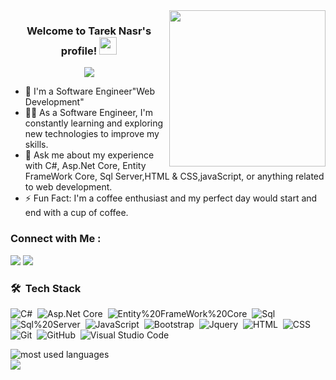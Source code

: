
<img width="250" align="right" src="https://c.tenor.com/_DOBjnGspYAAAAAM/code-coding.gif">

<h3 align="center">
  Welcome to Tarek Nasr's profile!
  <img src="https://media.giphy.com/media/hvRJCLFzcasrR4ia7z/giphy.gif" width="28">
</h3>

<!-- Typing SVG by DenverCoder1 - https://github.com/DenverCoder1/readme-typing-svg -->
<p align="center">
  <a href="https://github.com/DenverCoder1/readme-typing-svg"><img src="https://readme-typing-svg.herokuapp.com/?lines=Software%20Engineer%20.NET-Developer;Always%20learning%20new%20things&font=Fira%20Code&center=true&width=440&height=45&color=f75c7e&vCenter=true&size=22"></a>
</p> 

- 🏢 I'm a Software Engineer"Web Development"
- 👨‍💻 As a Software Engineer, I'm constantly learning and exploring new technologies to improve my skills.
- 💬 Ask me about my experience with C#, Asp.Net Core, Entity FrameWork Core, Sql Server,HTML & CSS,javaScript, or anything related to web development.
- ⚡ Fun Fact: I'm a coffee enthusiast and my perfect day would start and end with a cup of coffee.



### Connect with Me :

<a href="https://linkedin.com/in/tarek-nasr-tayel-656480203" target="_blank"><img src="https://img.shields.io/badge/-Tarek%20Nasr-0077B5?style=for-the-badge&logo=Linkedin&logoColor=white"/></a>
<a href="https://t.me/tarek_tayel" target="_blank"><img src="https://img.shields.io/badge/-Tarek%20Nasr-0077B5?style=for-the-badge&logo=Telegram&logoColor=white"/></a>
### 🛠 &nbsp;Tech Stack
![C#](https://img.shields.io/badge/-C#-05122A?style=flat&logo=C#)&nbsp;
![Asp.Net Core](https://img.shields.io/badge/-Asp.Net%20Core-05122A?style=flat&logo=Asp.Net-Core&logoColor=563D7C)&nbsp;
![Entity%20FrameWork%20Core](https://img.shields.io/badge/-Entity%20FrameWork%20Core-05122A?style=flat&logo=Entity%20FrameWork%20Core)&nbsp;
![Sql](https://img.shields.io/badge/-Sql-05122A?style=flat&logo=Sql)&nbsp;
![Sql%20Server](https://img.shields.io/badge/-Sql%20Server-05122A?style=flat&logo=Sql%20Server)&nbsp;
![JavaScript](https://img.shields.io/badge/-JavaScript-05122A?style=flat&logo=javascript)&nbsp;
![Bootstrap](https://img.shields.io/badge/-Bootstrap-05122A?style=flat&logo=bootstrap&logoColor=563D7C)&nbsp;
![Jquery](https://img.shields.io/badge/-Jquery-05122A?style=flat&logo=Jquery&logoColor=563D7C)&nbsp;
![HTML](https://img.shields.io/badge/-HTML-05122A?style=flat&logo=HTML5)&nbsp;
![CSS](https://img.shields.io/badge/-CSS-05122A?style=flat&logo=CSS3&logoColor=1572B6)&nbsp;
![Git](https://img.shields.io/badge/-Git-05122A?style=flat&logo=git)&nbsp;
![GitHub](https://img.shields.io/badge/-GitHub-05122A?style=flat&logo=github)&nbsp;
![Visual Studio Code](https://img.shields.io/badge/-Visual%20Studio%20Code-05122A?style=flat&logo=visual-studio-code&logoColor=007ACC)&nbsp;







<img align="left" src="https://github-readme-stats.vercel.app/api/top-langs?username=tarek-nasr&show_icons=true&locale=en&layout=compact&theme=radical" alt="most used languages" />
<br>
<a href="https://komarev.com/ghpvc/?username=tarek-nasr&style=for-the-badge">
    <img src="https://komarev.com/ghpvc/?username=tarek-nasr&style=for-the-badge">
</a>

